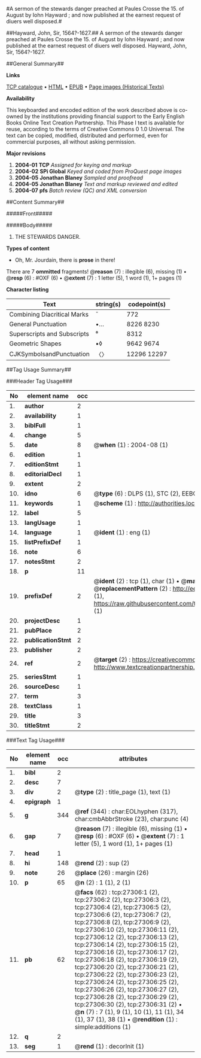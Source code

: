 #A sermon of the stewards danger preached at Paules Crosse the 15. of August by Iohn Hayward ; and now published at the earnest request of diuers well disposed.#

##Hayward, John, Sir, 1564?-1627.##
A sermon of the stewards danger preached at Paules Crosse the 15. of August by Iohn Hayward ; and now published at the earnest request of diuers well disposed.
Hayward, John, Sir, 1564?-1627.

##General Summary##

**Links**

[TCP catalogue](http://www.ota.ox.ac.uk/tcp/)  • 
[HTML](http://tei.it.ox.ac.uk/tcp/Texts-HTML/free/A02/A02843.html)  • 
[EPUB](http://tei.it.ox.ac.uk/tcp/Texts-EPUB/free/A02/A02843.epub) • 
[Page images (Historical Texts)](https://data.historicaltexts.jisc.ac.uk/view?pubId=eebo-24177566e&pageId=eebo-24177566e-27306-1)

**Availability**

This keyboarded and encoded edition of the
	       work described above is co-owned by the institutions
	       providing financial support to the Early English Books
	       Online Text Creation Partnership. This Phase I text is
	       available for reuse, according to the terms of Creative
	       Commons 0 1.0 Universal. The text can be copied,
	       modified, distributed and performed, even for
	       commercial purposes, all without asking permission.

**Major revisions**

1. __2004-01__ __TCP__ *Assigned for keying and markup*
1. __2004-02__ __SPi Global__ *Keyed and coded from ProQuest page images*
1. __2004-05__ __Jonathan Blaney__ *Sampled and proofread*
1. __2004-05__ __Jonathan Blaney__ *Text and markup reviewed and edited*
1. __2004-07__ __pfs__ *Batch review (QC) and XML conversion*

##Content Summary##

#####Front#####

#####Body#####

1. THE STEWARDS DANGER.

**Types of content**

  * Oh, Mr. Jourdain, there is **prose** in there!

There are 7 **ommitted** fragments! 
 @__reason__ (7) : illegible (6), missing (1)  •  @__resp__ (6) : #OXF (6)  •  @__extent__ (7) : 1 letter (5), 1 word (1), 1+ pages (1)

**Character listing**


|Text|string(s)|codepoint(s)|
|---|---|---|
|Combining             Diacritical Marks|̄|772|
|General Punctuation|•…|8226 8230|
|Superscripts             and Subscripts|⁸|8312|
|Geometric Shapes|▪◊|9642 9674|
|CJKSymbolsandPunctuation|〈〉|12296 12297|

##Tag Usage Summary##

###Header Tag Usage###

|No|element name|occ|attributes|
|---|---|---|---|
|1.|__author__|2||
|2.|__availability__|1||
|3.|__biblFull__|1||
|4.|__change__|5||
|5.|__date__|8| @__when__ (1) : 2004-08 (1)|
|6.|__edition__|1||
|7.|__editionStmt__|1||
|8.|__editorialDecl__|1||
|9.|__extent__|2||
|10.|__idno__|6| @__type__ (6) : DLPS (1), STC (2), EEBO-CITATION (1), OCLC (1), VID (1)|
|11.|__keywords__|1| @__scheme__ (1) : http://authorities.loc.gov/ (1)|
|12.|__label__|5||
|13.|__langUsage__|1||
|14.|__language__|1| @__ident__ (1) : eng (1)|
|15.|__listPrefixDef__|1||
|16.|__note__|6||
|17.|__notesStmt__|2||
|18.|__p__|11||
|19.|__prefixDef__|2| @__ident__ (2) : tcp (1), char (1)  •  @__matchPattern__ (2) : ([0-9\-]+):([0-9IVX]+) (1), (.+) (1)  •  @__replacementPattern__ (2) : http://eebo.chadwyck.com/downloadtiff?vid=$1&page=$2 (1), https://raw.githubusercontent.com/textcreationpartnership/Texts/master/tcpchars.xml#$1 (1)|
|20.|__projectDesc__|1||
|21.|__pubPlace__|2||
|22.|__publicationStmt__|2||
|23.|__publisher__|2||
|24.|__ref__|2| @__target__ (2) : https://creativecommons.org/publicdomain/zero/1.0/ (1), http://www.textcreationpartnership.org/docs/. (1)|
|25.|__seriesStmt__|1||
|26.|__sourceDesc__|1||
|27.|__term__|3||
|28.|__textClass__|1||
|29.|__title__|3||
|30.|__titleStmt__|2||


###Text Tag Usage###

|No|element name|occ|attributes|
|---|---|---|---|
|1.|__bibl__|2||
|2.|__desc__|7||
|3.|__div__|2| @__type__ (2) : title_page (1), text (1)|
|4.|__epigraph__|1||
|5.|__g__|344| @__ref__ (344) : char:EOLhyphen (317), char:cmbAbbrStroke (23), char:punc (4)|
|6.|__gap__|7| @__reason__ (7) : illegible (6), missing (1)  •  @__resp__ (6) : #OXF (6)  •  @__extent__ (7) : 1 letter (5), 1 word (1), 1+ pages (1)|
|7.|__head__|1||
|8.|__hi__|148| @__rend__ (2) : sup (2)|
|9.|__note__|26| @__place__ (26) : margin (26)|
|10.|__p__|65| @__n__ (2) : 1 (1), 2 (1)|
|11.|__pb__|62| @__facs__ (62) : tcp:27306:1 (2), tcp:27306:2 (2), tcp:27306:3 (2), tcp:27306:4 (2), tcp:27306:5 (2), tcp:27306:6 (2), tcp:27306:7 (2), tcp:27306:8 (2), tcp:27306:9 (2), tcp:27306:10 (2), tcp:27306:11 (2), tcp:27306:12 (2), tcp:27306:13 (2), tcp:27306:14 (2), tcp:27306:15 (2), tcp:27306:16 (2), tcp:27306:17 (2), tcp:27306:18 (2), tcp:27306:19 (2), tcp:27306:20 (2), tcp:27306:21 (2), tcp:27306:22 (2), tcp:27306:23 (2), tcp:27306:24 (2), tcp:27306:25 (2), tcp:27306:26 (2), tcp:27306:27 (2), tcp:27306:28 (2), tcp:27306:29 (2), tcp:27306:30 (2), tcp:27306:31 (2)  •  @__n__ (7) : 7 (1), 9 (1), 10 (1), 11 (1), 34 (1), 37 (1), 38 (1)  •  @__rendition__ (1) : simple:additions (1)|
|12.|__q__|2||
|13.|__seg__|1| @__rend__ (1) : decorInit (1)|
